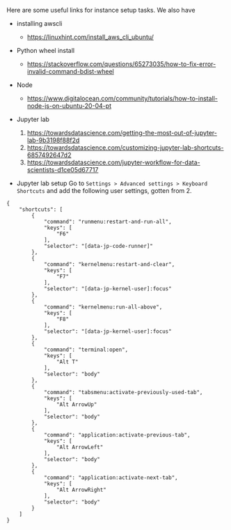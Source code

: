Here are some useful links for instance setup tasks. We also have 

* installing awscli
    * https://linuxhint.com/install_aws_cli_ubuntu/

* Python wheel install
    * https://stackoverflow.com/questions/65273035/how-to-fix-error-invalid-command-bdist-wheel
    
* Node
    * https://www.digitalocean.com/community/tutorials/how-to-install-node-js-on-ubuntu-20-04-pt

* Jupyter lab
    1. https://towardsdatascience.com/getting-the-most-out-of-jupyter-lab-9b3198f88f2d
    2. https://towardsdatascience.com/customizing-jupyter-lab-shortcuts-6857492647d2
    3. https://towardsdatascience.com/jupyter-workflow-for-data-scientists-d1ce05d67717
    
    
    
* Jupyter lab setup
Go to `Settings > Advanced settings > Keyboard Shortcuts` and add the following user settings, gotten from 2.

```
{
    "shortcuts": [
        {
            "command": "runmenu:restart-and-run-all",
            "keys": [
                "F6"
            ],
            "selector": "[data-jp-code-runner]"
        },
        {
            "command": "kernelmenu:restart-and-clear",
            "keys": [
                "F7"
            ],
            "selector": "[data-jp-kernel-user]:focus"
        },
        {
            "command": "kernelmenu:run-all-above",
            "keys": [
                "F8"
            ],
            "selector": "[data-jp-kernel-user]:focus"
        },
        {
            "command": "terminal:open",
            "keys": [
                "Alt T"
            ],
            "selector": "body"
        },
        {
            "command": "tabsmenu:activate-previously-used-tab",
            "keys": [
                "Alt ArrowUp"
            ],
            "selector": "body"
        },
        {
            "command": "application:activate-previous-tab",
            "keys": [
                "Alt ArrowLeft"
            ],
            "selector": "body"
        },
        {
            "command": "application:activate-next-tab",
            "keys": [
                "Alt ArrowRight"
            ],
            "selector": "body"
        }
    ]
}
```
